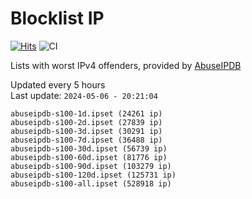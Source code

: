# Blocklist IP

[![Hits](https://hits.seeyoufarm.com/api/count/incr/badge.svg?url=https%3A%2F%2Fgithub.com%2Fborestad%2Fblocklist-ip%2F&count_bg=%2379C83D&title_bg=%23555555&icon=&icon_color=%23E7E7E7&title=hits&edge_flat=false)](https://hits.seeyoufarm.com)  ![CI](https://img.shields.io/github/workflow/status/borestad/blocklist-ip/CI?style=flat-square)

Lists with worst IPv4 offenders, provided by [AbuseIPDB](https://www.abuseipdb.com/)

<!-- FOOTER-PLACEHOLDER -->
Updated every 5 hours<br>
Last update: `2024-05-06 - 20:21:04`
```
abuseipdb-s100-1d.ipset (24261 ip)
abuseipdb-s100-2d.ipset (27839 ip)
abuseipdb-s100-3d.ipset (30291 ip)
abuseipdb-s100-7d.ipset (36488 ip)
abuseipdb-s100-30d.ipset (56739 ip)
abuseipdb-s100-60d.ipset (81776 ip)
abuseipdb-s100-90d.ipset (103279 ip)
abuseipdb-s100-120d.ipset (125731 ip)
abuseipdb-s100-all.ipset (528918 ip)
```
